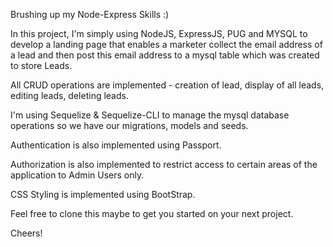 Brushing up my Node-Express Skills :)

In this project, I'm simply using NodeJS, ExpressJS, PUG and MYSQL to develop a landing page that enables a marketer collect the email address of a lead and then post this email address to a mysql table which was created to store Leads.

All CRUD operations are implemented - creation of lead, display of all leads, editing leads, deleting leads.

I'm using Sequelize & Sequelize-CLI to manage the mysql database operations so we have our migrations, models and seeds.

Authentication is also implemented using Passport.

Authorization is also implemented to restrict access to certain areas of the application to Admin Users only.

CSS Styling is implemented using BootStrap.

Feel free to clone this maybe to get you started on your next project.

Cheers!